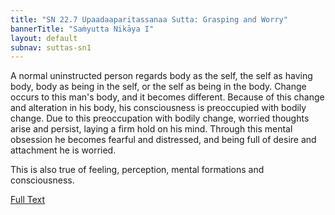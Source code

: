 ```yaml
---
title: "SN 22.7 Upaadaaparitassanaa Sutta: Grasping and Worry"
bannerTitle: "Saṁyutta Nikāya I" 
layout: default 
subnav: suttas-sn1
---
```


A normal uninstructed person regards body as the self, the self as having body, body as being in the self, or the self as being in the body. Change occurs to this man's body, and it becomes different. Because of this change and alteration in his body, his consciousness is preoccupied with bodily change. Due to this preoccupation with bodily change, worried thoughts arise and persist, laying a firm hold on his mind. Through this mental obsession he becomes fearful and distressed, and being full of desire and attachment he is worried.  

This is also true of feeling, perception, mental formations and consciousness.


[Full Text](https://accesstoinsight.org/tipitaka/sn/sn22/sn22.007.wlsh.html)
